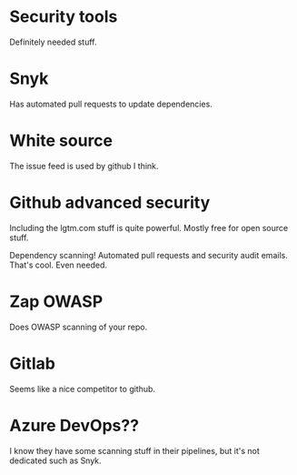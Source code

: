 # Security tools

Definitely needed stuff. 

# Snyk
Has automated pull requests to update dependencies.

# White source
The issue feed is used by github I think.

# Github advanced security
Including the lgtm.com stuff is quite powerful.
Mostly free for open source stuff. 

Dependency scanning! Automated pull requests and security audit emails. That's
cool. Even needed. 

# Zap OWASP
Does OWASP scanning of your repo. 

# Gitlab
Seems like a nice competitor to github.

# Azure DevOps??
I know they have some scanning stuff in their pipelines, but it's not dedicated
such as Snyk.
